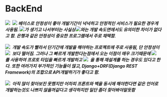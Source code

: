 # BackEnd
<h5 padding-bottom=10>
<img src="https://img.shields.io/badge/Spring-6DB33F?style=flat-square&logo=Spring&logoColor=white"/></a>&nbsp
<img src="https://img.shields.io/badge/Java-007396?style=flat-square&logo=Java&logoColor=white"/></a> 베이스로 안정성이 좋아 개발기간이 넉넉하고 안정적인 서비스가 필요한 경우게 사용됨. <img src="https://img.shields.io/badge/SpringBoot-6DB33F?style=flat-square&logo=SpringBoot&logoColor=white"/></a>가 생기고 나서부터는 사실상<img src="https://img.shields.io/badge/Django-092E20?style=flat-square&logo=Django&logoColor=white"/></a>와는 개발 속도면에서도 유의미한 차이가 없다고 함. 은행과 같은 안정성이 중요한 프로그램에서 주로 채택함. 
<br>
<br>
<img src="https://img.shields.io/badge/Django-092E20?style=flat-square&logo=Django&logoColor=white"/></a>&nbsp 
개발 속도가 빨라서 단기간에 개발을 해야하는 프로젝트에 주로 사용됨, 단 안정성이 <img src="https://img.shields.io/badge/Spring-6DB33F?style=flat-square&logo=Spring&logoColor=white"/></a>&nbsp 보다 떨어짐. 그러나 그 빠르게 개발한다는점에서 오는 이점이 매우 크기때문에 <img src="https://img.shields.io/badge/Django-092E20?style=flat-square&logo=Django&logoColor=white"/></a>&nbsp 를 사용하여 프로토 타입을 빠르게 개발하고 <img src="https://img.shields.io/badge/Spring-6DB33F?style=flat-square&logo=Spring&logoColor=white"/></a>&nbsp 을 통해 재설계를 하는 경우도 있다고 한다. 또한 여러가지 부가적인 기능들이 많고, Django+DRF(Django REST Framework)의 조합으로 API개발하기가 좋다고 함.
<br>
<br>
<img src="https://img.shields.io/badge/Node.js-339933?style=flat-square&logo=Django&logoColor=white"/></a>&nbsp 
아직 많이 찾아보진 못했지만 어차피 프론트와 백을 동시에 해야한다면 같은 언어로 개발하는것도 나쁘지 않을꺼같다고 생각하지만 일단 좀더 찾아봐야알듯함
</h5>
